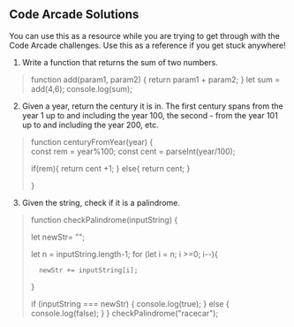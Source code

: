 ## Code Arcade Solutions

You can use this as a resource while you are trying to get through with the Code Arcade challenges. Use this as a reference if you get stuck anywhere!

1. Write a function that returns the sum of two numbers.

>function add(param1, param2) {
>    return param1 + param2; 
>   }
>let sum = add(4,6);
>console.log(sum);

2. Given a year, return the century it is in. The first century spans from the year 1 up to and including the year 100, the second - from the year 101 up to and including the year 200, etc.

>function centuryFromYear(year) {    
>   const rem = year%100;
>   const cent = parseInt(year/100);   
>
>   if(rem){
>       return cent +1;
>   }
>   else{
>       return cent;
>   }
>    
> }

3. Given the string, check if it is a palindrome.

>function checkPalindrome(inputString) {
>  
>   let newStr= "";
>   
>   let n = inputString.length-1;
>   for (let i = n; i >=0; i--){
>   
>       newStr += inputString[i];
>   }
>   
>   if (inputString === newStr) {
>       console.log(true); 
>   }
>   else {
>       console.log(false);
>   }
> }
checkPalindrome("racecar");
